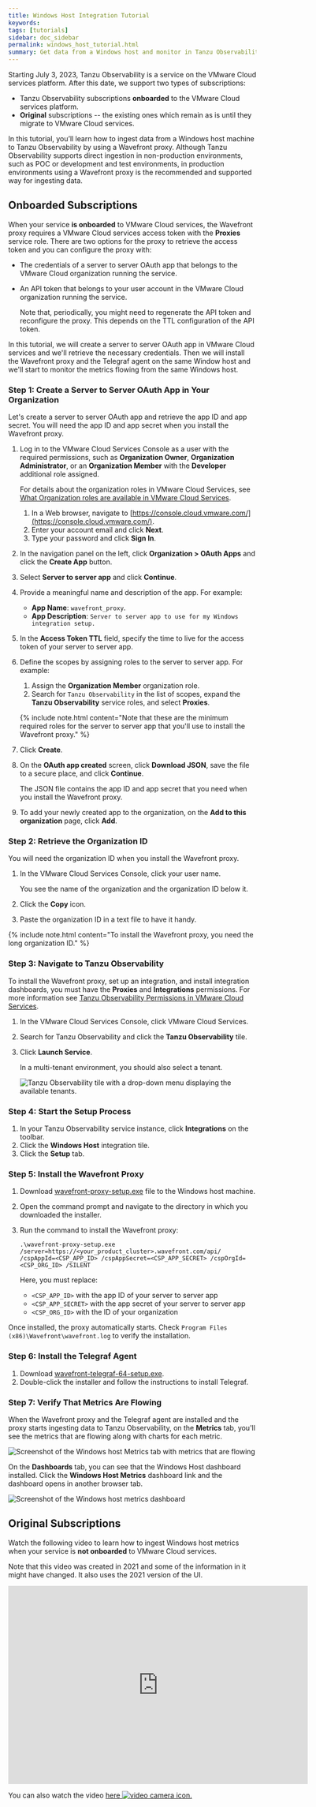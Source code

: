 ```yaml
---
title: Windows Host Integration Tutorial
keywords:
tags: [tutorials]
sidebar: doc_sidebar
permalink: windows_host_tutorial.html
summary: Get data from a Windows host and monitor in Tanzu Observability.
---
```


Starting July 3, 2023, Tanzu Observability is a service on the VMware Cloud services platform. After this date, we support two types of subscriptions: 
* Tanzu Observability subscriptions **onboarded** to the VMware Cloud services platform.
* **Original** subscriptions -- the existing ones which remain as is until they migrate to VMware Cloud services. 

In this tutorial, you’ll learn how to ingest data from a Windows host machine to Tanzu Observability by using a Wavefront proxy. Although Tanzu Observability supports direct ingestion in non-production environments, such as POC or development and test environments, in production environments using a Wavefront proxy is the recommended and supported way for ingesting data.

## Onboarded Subscriptions

When your service **is onboarded** to VMware Cloud services, the Wavefront proxy requires a VMware Cloud services access token with the **Proxies** service role. There are two options for the proxy to retrieve the access token and you can configure the proxy with:

- The credentials of a server to server OAuth app that belongs to the VMware Cloud organization running the service.

- An API token that belongs to your user account in the VMware Cloud organization running the service. 
   
  Note that, periodically, you might need to regenerate the API token and reconfigure the proxy. This depends on the TTL configuration of the API token.

In this tutorial, we will create a server to server OAuth app in VMware Cloud services and we'll retrieve the necessary credentials. Then we will install the Wavefront proxy and the Telegraf agent on the same Window host and we'll start to monitor the metrics flowing from the same Windows host.

### Step 1: Create a Server to Server OAuth App in Your Organization

Let's create a server to server OAuth app and retrieve the app ID and app secret. You will need the app ID and app secret when you install the Wavefront proxy.

1. Log in to the VMware Cloud Services Console as a user with the required permissions, such as **Organization Owner**, **Organization Administrator**, or an **Organization Member** with the **Developer** additional role assigned.

   For details about the organization roles in VMware Cloud Services, see [What Organization roles are available in VMware Cloud Services](https://docs.vmware.com/en/VMware-Cloud-services/services/Using-VMware-Cloud-Services/GUID-C11D3AAC-267C-4F16-A0E3-3EDF286EBE53.html).

   1. In a Web browser, navigate to [https://console.cloud.vmware.com/](https://console.cloud.vmware.com/).
   1. Enter your account email and click **Next**.
   1. Type your password and click **Sign In**.

2. In the navigation panel on the left, click **Organization > OAuth Apps** and click the **Create App** button.
3. Select **Server to server app** and click **Continue**.
4. Provide a meaningful name and description of the app.
   For example:
   * **App Name**: `wavefront_proxy`.
   * **App Description**: `Server to server app to use for my Windows integration setup.`
5. In the **Access Token TTL** field, specify the time to live for the access token of your server to server app. 
6. Define the scopes by assigning roles to the server to server app.
   For example:
   1. Assign the **Organization Member** organization role.
   1. Search for `Tanzu Observability` in the list of scopes, expand the **Tanzu Observability** service roles, and select **Proxies**.
    
   {% include note.html content="Note that these are the minimum required roles for the server to server app that you'll use to install the Wavefront proxy." %}

7. Click **Create**.
8. On the **OAuth app created** screen, click **Download JSON**, save the file to a secure place, and click **Continue**.
   
   The JSON file contains the app ID and app secret that you need when you install the Wavefront proxy.

9. To add your newly created app to the organization, on the **Add to this organization** page, click **Add**.


### Step 2: Retrieve the Organization ID

You will need the organization ID when you install the Wavefront proxy.

1. In the VMware Cloud Services Console, click your user name.

   You see the name of the organization and the organization ID below it.
3. Click the **Copy** icon.
4. Paste the organization ID in a text file to have it handy.

{% include note.html content="To install the Wavefront proxy, you need the long organization ID." %}


### Step 3: Navigate to Tanzu Observability

To install the Wavefront proxy, set up an integration, and install integration dashboards, you must have the **Proxies** and **Integrations** permissions. For more information see [Tanzu Observability Permissions in VMware Cloud Services](csp_permissions_overview.html).

1. In the VMware Cloud Services Console, click VMware Cloud Services.
2. Search for Tanzu Observability and click the **Tanzu Observability** tile.
3. Click **Launch Service**.
   
   In a multi-tenant environment, you should also select a tenant.
   
   ![Tanzu Observability tile with a drop-down menu displaying the available tenants.](images/csp_multi_tenancy.png)

### Step 4: Start the Setup Process

1. In your Tanzu Observability service instance, click **Integrations** on the toolbar.
2. Click the **Windows Host** integration tile.
3. Click the **Setup** tab.

### Step 5: Install the Wavefront Proxy

1. Download [wavefront-proxy-setup.exe](https://s3-us-west-2.amazonaws.com/wavefront-cdn/windows/wavefront-proxy-setup.exe) file to the Windows host machine.
2. Open the command prompt and navigate to the directory in which you downloaded the installer.
3. Run the command to install the Wavefront proxy:

    ```
    .\wavefront-proxy-setup.exe /server=https://<your_product_cluster>.wavefront.com/api/ /cspAppId=<CSP_APP_ID> /cspAppSecret=<CSP_APP_SECRET> /cspOrgId=<CSP_ORG_ID> /SILENT

    ```
    Here, you must replace:
    
    * `<CSP_APP_ID>` with the app ID of your server to server app
    * `<CSP_APP_SECRET>` with the app secret of your server to server app
    * `<CSP_ORG_ID>` with the ID of your organization

Once installed, the proxy automatically starts. Check `Program Files (x86)\Wavefront\wavefront.log` to verify the installation.

### Step 6: Install the Telegraf Agent

1. Download [wavefront-telegraf-64-setup.exe](https://s3-us-west-2.amazonaws.com/wavefront-cdn/windows/wavefront-telegraf-64-setup.exe). 
2. Double-click the installer and follow the instructions to install Telegraf.

### Step 7: Verify That Metrics Are Flowing

When the Wavefront proxy and the Telegraf agent are installed and the proxy starts ingesting data to Tanzu Observability, on the **Metrics** tab, you'll see the metrics that are flowing along with charts for each metric.

![Screenshot of the Windows host Metrics tab with metrics that are flowing](images/windows-host-metrics-tab.png)

On the **Dashboards** tab, you can see that the Windows Host dashboard installed. Click the **Windows Host Metrics** dashboard link and the dashboard opens in another browser tab.

![Screenshot of the Windows host metrics dashboard](images/windows-host-dashboard.png)

## Original Subscriptions

Watch the following video to learn how to ingest Windows host metrics when your service is **not onboarded** to VMware Cloud services. 

Note that this video was created in 2021 and some of the information in it might have changed. It also uses the 2021 version of the UI.
<p>
<iframe id="kmsembed-1_0bbze8os" width="608" height="402" src="https://vmwaretv.vmware.com/embed/secure/iframe/entryId/1_0bbze8os/uiConfId/49694343/pbc/252649793/st/0" class="kmsembed" allowfullscreen webkitallowfullscreen mozAllowFullScreen allow="autoplay *; fullscreen *; encrypted-media *" referrerPolicy="no-referrer-when-downgrade" frameborder="0" alt="Setting up a Windows integration"></iframe>
</p>
You can also watch the video <a href="https://vmwaretv.vmware.com/media/t/1_0bbze8os" target="_blank">here <img src="/images/video_camera.png" alt="video camera icon"/>.

